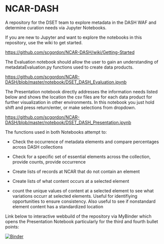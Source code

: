 # NCAR-DASH
A repository for the DSET team to explore metadata in the DASH WAF and determine curation needs via Jupyter Notebooks. 

If you are new to Jupyter and want to explore the notebooks in this repository, use the wiki to get started.

https://github.com/scgordon/NCAR-DASH/wiki/Getting-Started

The Evaluation notebook should allow the user to gain an understanding of metadataEvaluation.py functions used to create data products.

https://github.com/scgordon/NCAR-DASH/blob/master/notebook/DSET_DASH_Evaluation.ipynb

The Presentation notebook directly addresses the information needs listed below and shows the location the csv files are for each data product for further visualization in other environments. In this notebook you just hold shift and press return/enter, or make selections from dropdown.

https://github.com/scgordon/NCAR-DASH/blob/master/notebook/DSET_DASH_Presentation.ipynb

The functions used in both Notebooks attempt to:

* Check the occurrence of metadata elements and compare percentages across DASH collections

* Check for a specific set of essential elements across the collection, provide counts, provide occurrence

* Create lists of records at NCAR that do not contain an element

* Create lists of what content occurs at a selected element 

* count the unique values of content at a selected element to see what variations occurr at selected elements. Useful for identifiying opportunities to ensure consistency. Also useful to see if nonstandard element content has a standardized location

Link below to interactive webbuild of the repository via MyBinder which opens the Presentation Notebook particularly for the third and fourth bullet points:

[![Binder](https://mybinder.org/badge.svg)](https://mybinder.org/v2/gh/scgordon/NCAR-DASH/master?filepath=%2Fnotebook%2FDSET_DASH_Presentation.ipynb)
